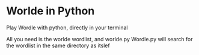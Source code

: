 # Worlde in Python
Play Wordle with python, directly in your terminal

All you need is the worlde wordlist, and worlde.py
Wordle.py will search for the wordlist in the same directory as itslef
